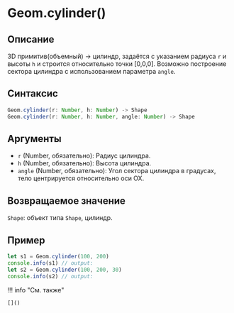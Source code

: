 # Geom.cylinder()

## Описание
3D примитив(объемный) -> цилиндр, задаётся с указанием радиуса `r` и высоты `h` и строится относительно точки [0,0,0].
Возможно построение сектора цилиндра с использованием параметра `angle`.

## Синтаксис
```javascript
Geom.cylinder(r: Number, h: Number) -> Shape
Geom.cylinder(r: Number, h: Number, angle: Number) -> Shape
```

## Аргументы
- `r` (Number, обязательно): Радиус цилиндра.
- `h` (Number, обязательно): Высота цилиндра.
- `angle` (Number, обязательно): Угол сектора цилиндра в градусах, тело центрируется относительно оси OX.

## Возвращаемое значение
`Shape`: объект типа `Shape`, цилиндр.

## Пример
```javascript linenums="1"
let s1 = Geom.cylinder(100, 200)
console.info(s1) // output:
let s2 = Geom.cylinder(100, 200, 30)
console.info(s2) // output:
```

!!! info "См. также"

    []()

